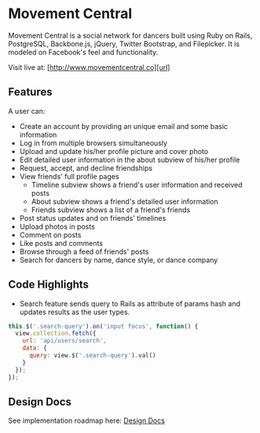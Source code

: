 # Movement Central

Movement Central is a social network for dancers built using Ruby on Rails, PostgreSQL, Backbone.js, jQuery, Twitter Bootstrap, and Filepicker. It is modeled on Facebook's feel and functionality.

Visit live at: [http://www.movementcentral.co][url]

[url]: http://www.movementcentral.co

## Features
A user can:

* Create an account by providing an unique email and some basic information
* Log in from multiple browsers simultaneously
* Upload and update his/her profile picture and cover photo
* Edit detailed user information in the about subview of his/her profile
* Request, accept, and decline friendships
* View friends' full profile pages
  * Timeline subview shows a friend's user information and received posts
  * About subview shows a friend's detailed user information
  * Friends subview shows a list of a friend's friends
* Post status updates and on friends' timelines
* Upload photos in posts
* Comment on posts
* Like posts and comments
* Browse through a feed of friends' posts
* Search for dancers by name, dance style, or dance company

## Code Highlights
* Search feature sends query to Rails as attribute of params hash and updates results as the user types.
```javascript
this.$('.search-query').on('input focus', function() {
  view.collection.fetch({
    url: 'api/users/search',
    data: {
      query: view.$('.search-query').val()
    }
  });
});
```

## Design Docs

See implementation roadmap here: [Design Docs][design-docs]

[design-docs]: ./docs/design.md
